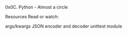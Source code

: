 0x0C. Python - Almost a circle

Resources
Read or watch:

args/kwargs
JSON encoder and decoder
unittest module
